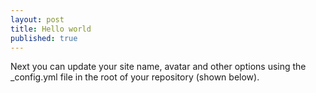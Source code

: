 ```yaml
---
layout: post
title: Hello world
published: true
---
```


Next you can update your site name, avatar and other options using the _config.yml file in the root of your repository (shown below).
